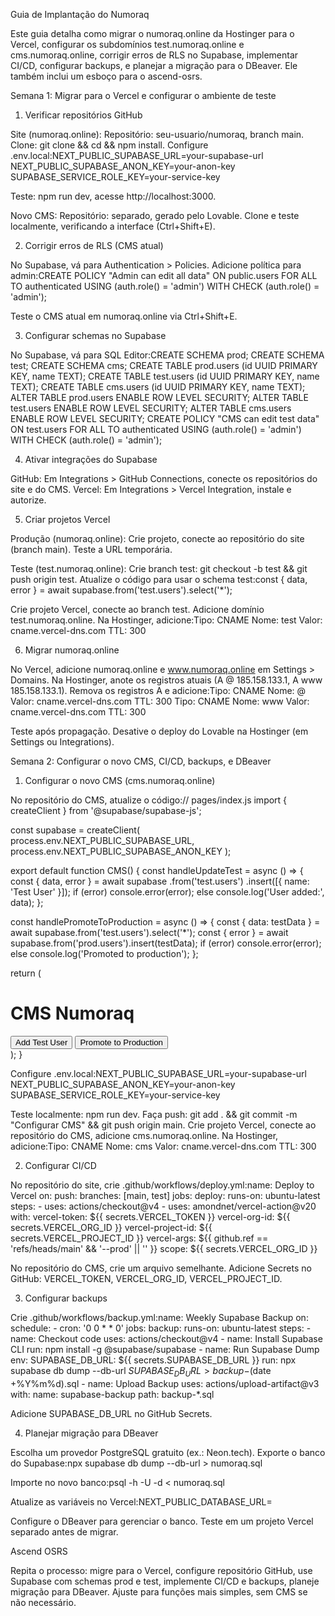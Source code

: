 Guia de Implantação do Numoraq

Este guia detalha como migrar o numoraq.online da Hostinger para o Vercel, configurar os subdomínios test.numoraq.online e cms.numoraq.online, corrigir erros de RLS no Supabase, implementar CI/CD, configurar backups, e planejar a migração para o DBeaver. Ele também inclui um esboço para o ascend-osrs.

Semana 1: Migrar para o Vercel e configurar o ambiente de teste
1. Verificar repositórios GitHub

Site (numoraq.online):
Repositório: seu-usuario/numoraq, branch main.
Clone: git clone <url-do-repositorio> && cd <nome-do-repositorio> && npm install.
Configure .env.local:NEXT_PUBLIC_SUPABASE_URL=your-supabase-url
NEXT_PUBLIC_SUPABASE_ANON_KEY=your-anon-key
SUPABASE_SERVICE_ROLE_KEY=your-service-key


Teste: npm run dev, acesse http://localhost:3000.


Novo CMS:
Repositório: separado, gerado pelo Lovable.
Clone e teste localmente, verificando a interface (Ctrl+Shift+E).



2. Corrigir erros de RLS (CMS atual)

No Supabase, vá para Authentication > Policies.
Adicione política para admin:CREATE POLICY "Admin can edit all data" ON public.users
FOR ALL
TO authenticated
USING (auth.role() = 'admin')
WITH CHECK (auth.role() = 'admin');


Teste o CMS atual em numoraq.online via Ctrl+Shift+E.

3. Configurar schemas no Supabase

No Supabase, vá para SQL Editor:CREATE SCHEMA prod;
CREATE SCHEMA test;
CREATE SCHEMA cms;
CREATE TABLE prod.users (id UUID PRIMARY KEY, name TEXT);
CREATE TABLE test.users (id UUID PRIMARY KEY, name TEXT);
CREATE TABLE cms.users (id UUID PRIMARY KEY, name TEXT);
ALTER TABLE prod.users ENABLE ROW LEVEL SECURITY;
ALTER TABLE test.users ENABLE ROW LEVEL SECURITY;
ALTER TABLE cms.users ENABLE ROW LEVEL SECURITY;
CREATE POLICY "CMS can edit test data" ON test.users
FOR ALL
TO authenticated
USING (auth.role() = 'admin')
WITH CHECK (auth.role() = 'admin');



4. Ativar integrações do Supabase

GitHub: Em Integrations > GitHub Connections, conecte os repositórios do site e do CMS.
Vercel: Em Integrations > Vercel Integration, instale e autorize.

5. Criar projetos Vercel

Produção (numoraq.online):
Crie projeto, conecte ao repositório do site (branch main).
Teste a URL temporária.


Teste (test.numoraq.online):
Crie branch test: git checkout -b test && git push origin test.
Atualize o código para usar o schema test:const { data, error } = await supabase.from('test.users').select('*');


Crie projeto Vercel, conecte ao branch test.
Adicione domínio test.numoraq.online.
Na Hostinger, adicione:Tipo: CNAME
Nome: test
Valor: cname.vercel-dns.com
TTL: 300





6. Migrar numoraq.online

No Vercel, adicione numoraq.online e www.numoraq.online em Settings > Domains.
Na Hostinger, anote os registros atuais (A @ 185.158.133.1, A www 185.158.133.1).
Remova os registros A e adicione:Tipo: CNAME
Nome: @
Valor: cname.vercel-dns.com
TTL: 300
Tipo: CNAME
Nome: www
Valor: cname.vercel-dns.com
TTL: 300


Teste após propagação.
Desative o deploy do Lovable na Hostinger (em Settings ou Integrations).

Semana 2: Configurar o novo CMS, CI/CD, backups, e DBeaver
1. Configurar o novo CMS (cms.numoraq.online)

No repositório do CMS, atualize o código:// pages/index.js
import { createClient } from '@supabase/supabase-js';

const supabase = createClient(
  process.env.NEXT_PUBLIC_SUPABASE_URL,
  process.env.NEXT_PUBLIC_SUPABASE_ANON_KEY
);

export default function CMS() {
  const handleUpdateTest = async () => {
    const { data, error } = await supabase
      .from('test.users')
      .insert([{ name: 'Test User' }]);
    if (error) console.error(error);
    else console.log('User added:', data);
  };

  const handlePromoteToProduction = async () => {
    const { data: testData } = await supabase.from('test.users').select('*');
    const { error } = await supabase.from('prod.users').insert(testData);
    if (error) console.error(error);
    else console.log('Promoted to production');
  };

  return (
    <div>
      <h1>CMS Numoraq</h1>
      <button onClick={handleUpdateTest}>Add Test User</button>
      <button onClick={handlePromoteToProduction}>Promote to Production</button>
    </div>
  );
}


Configure .env.local:NEXT_PUBLIC_SUPABASE_URL=your-supabase-url
NEXT_PUBLIC_SUPABASE_ANON_KEY=your-anon-key
SUPABASE_SERVICE_ROLE_KEY=your-service-key


Teste localmente: npm run dev.
Faça push: git add . && git commit -m "Configurar CMS" && git push origin main.
Crie projeto Vercel, conecte ao repositório do CMS, adicione cms.numoraq.online.
Na Hostinger, adicione:Tipo: CNAME
Nome: cms
Valor: cname.vercel-dns.com
TTL: 300



2. Configurar CI/CD

No repositório do site, crie .github/workflows/deploy.yml:name: Deploy to Vercel
on:
  push:
    branches: [main, test]
jobs:
  deploy:
    runs-on: ubuntu-latest
    steps:
      - uses: actions/checkout@v4
      - uses: amondnet/vercel-action@v20
        with:
          vercel-token: ${{ secrets.VERCEL_TOKEN }}
          vercel-org-id: ${{ secrets.VERCEL_ORG_ID }}
          vercel-project-id: ${{ secrets.VERCEL_PROJECT_ID }}
          vercel-args: ${{ github.ref == 'refs/heads/main' && '--prod' || '' }}
          scope: ${{ secrets.VERCEL_ORG_ID }}


No repositório do CMS, crie um arquivo semelhante.
Adicione Secrets no GitHub: VERCEL_TOKEN, VERCEL_ORG_ID, VERCEL_PROJECT_ID.

3. Configurar backups

Crie .github/workflows/backup.yml:name: Weekly Supabase Backup
on:
  schedule:
    - cron: '0 0 * * 0'
jobs:
  backup:
    runs-on: ubuntu-latest
    steps:
      - name: Checkout code
        uses: actions/checkout@v4
      - name: Install Supabase CLI
        run: npm install -g @supabase/supabase
      - name: Run Supabase Dump
        env:
          SUPABASE_DB_URL: ${{ secrets.SUPABASE_DB_URL }}
        run: npx supabase db dump --db-url $SUPABASE_DB_URL > backup-$(date +%Y%m%d).sql
      - name: Upload Backup
        uses: actions/upload-artifact@v3
        with:
          name: supabase-backup
          path: backup-*.sql


Adicione SUPABASE_DB_URL no GitHub Secrets.

4. Planejar migração para DBeaver

Escolha um provedor PostgreSQL gratuito (ex.: Neon.tech).
Exporte o banco do Supabase:npx supabase db dump --db-url <sua-url-do-supabase> > numoraq.sql


Importe no novo banco:psql -h <host> -U <user> -d <database> < numoraq.sql


Atualize as variáveis no Vercel:NEXT_PUBLIC_DATABASE_URL=<novo-url-do-postgresql>


Configure o DBeaver para gerenciar o banco.
Teste em um projeto Vercel separado antes de migrar.

Ascend OSRS

Repita o processo: migre para o Vercel, configure repositório GitHub, use Supabase com schemas prod e test, implemente CI/CD e backups, planeje migração para DBeaver.
Ajuste para funções mais simples, sem CMS se não necessário.
